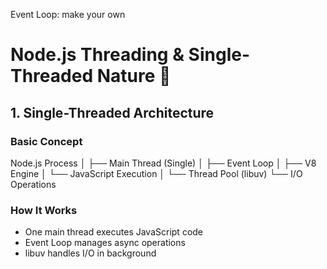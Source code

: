 Event Loop: 
 make your own

 # Node.js Threading & Single-Threaded Nature 🧵

## 1. Single-Threaded Architecture

### Basic Concept
Node.js Process
│
├── Main Thread (Single)
│ ├── Event Loop
│ ├── V8 Engine
│ └── JavaScript Execution
│
└── Thread Pool (libuv)
└── I/O Operations


### How It Works
- One main thread executes JavaScript code
- Event Loop manages async operations
- libuv handles I/O in background

 